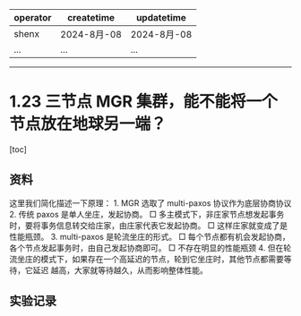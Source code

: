 | operator | createtime | updatetime |
| ---- | ---- | ---- |
| shenx | 2024-8月-08 | 2024-8月-08  |
| ... | ... | ... |
---
# 1.23 三节点 MGR 集群，能不能将一个节点放在地球另一端？

[toc]

## 资料




这里我们简化描述一下原理：
1.
MGR 选取了 multi-paxos 协议作为底层协商协议
2.
传统 paxos 是单人坐庄，发起协商。
□ 多主模式下，非庄家节点想发起事务时，要将事务信息转交给庄家，由庄家代表它发起协商。
□ 这样庄家就变成了是性能瓶颈。
3.
multi-paxos 是轮流坐庄的形式。
□ 每个节点都有机会发起协商，各个节点发起事务时，由自己发起协商即可。
□ 不存在明显的性能瓶颈
4.
但在轮流坐庄的模式下，如果存在一个高延迟的节点，轮到它坐庄时，其他节点都需要等待，它延迟
越高，大家就等待越久，从而影响整体性能。

## 实验记录